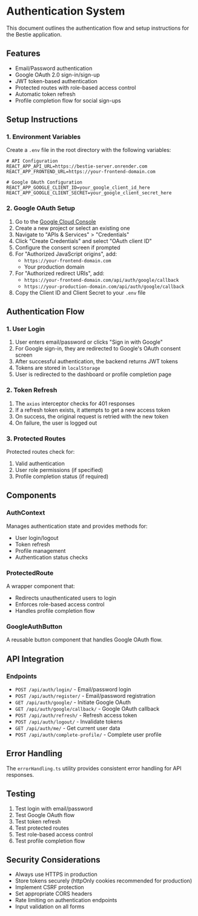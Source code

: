 # Authentication System

This document outlines the authentication flow and setup instructions for the Bestie application.

## Features

- Email/Password authentication
- Google OAuth 2.0 sign-in/sign-up
- JWT token-based authentication
- Protected routes with role-based access control
- Automatic token refresh
- Profile completion flow for social sign-ups

## Setup Instructions

### 1. Environment Variables

Create a `.env` file in the root directory with the following variables:

```env
# API Configuration
REACT_APP_API_URL=https://bestie-server.onrender.com
REACT_APP_FRONTEND_URL=https://your-frontend-domain.com

# Google OAuth Configuration
REACT_APP_GOOGLE_CLIENT_ID=your_google_client_id_here
REACT_APP_GOOGLE_CLIENT_SECRET=your_google_client_secret_here
```

### 2. Google OAuth Setup

1. Go to the [Google Cloud Console](https://console.cloud.google.com/)
2. Create a new project or select an existing one
3. Navigate to "APIs & Services" > "Credentials"
4. Click "Create Credentials" and select "OAuth client ID"
5. Configure the consent screen if prompted
6. For "Authorized JavaScript origins", add:
   - `https://your-frontend-domain.com`
   - Your production domain
7. For "Authorized redirect URIs", add:
   - `https://your-frontend-domain.com/api/auth/google/callback`
   - `https://your-production-domain.com/api/auth/google/callback`
8. Copy the Client ID and Client Secret to your `.env` file

## Authentication Flow

### 1. User Login

1. User enters email/password or clicks "Sign in with Google"
2. For Google sign-in, they are redirected to Google's OAuth consent screen
3. After successful authentication, the backend returns JWT tokens
4. Tokens are stored in `localStorage`
5. User is redirected to the dashboard or profile completion page

### 2. Token Refresh

1. The `axios` interceptor checks for 401 responses
2. If a refresh token exists, it attempts to get a new access token
3. On success, the original request is retried with the new token
4. On failure, the user is logged out

### 3. Protected Routes

Protected routes check for:
1. Valid authentication
2. User role permissions (if specified)
3. Profile completion status (if required)

## Components

### AuthContext

Manages authentication state and provides methods for:
- User login/logout
- Token refresh
- Profile management
- Authentication status checks

### ProtectedRoute

A wrapper component that:
- Redirects unauthenticated users to login
- Enforces role-based access control
- Handles profile completion flow

### GoogleAuthButton

A reusable button component that handles Google OAuth flow.

## API Integration

### Endpoints

- `POST /api/auth/login/` - Email/password login
- `POST /api/auth/register/` - Email/password registration
- `GET /api/auth/google/` - Initiate Google OAuth
- `GET /api/auth/google/callback/` - Google OAuth callback
- `POST /api/auth/refresh/` - Refresh access token
- `POST /api/auth/logout/` - Invalidate tokens
- `GET /api/auth/me/` - Get current user data
- `POST /api/auth/complete-profile/` - Complete user profile

## Error Handling

The `errorHandling.ts` utility provides consistent error handling for API responses.

## Testing

1. Test login with email/password
2. Test Google OAuth flow
3. Test token refresh
4. Test protected routes
5. Test role-based access control
6. Test profile completion flow

## Security Considerations

- Always use HTTPS in production
- Store tokens securely (httpOnly cookies recommended for production)
- Implement CSRF protection
- Set appropriate CORS headers
- Rate limiting on authentication endpoints
- Input validation on all forms
